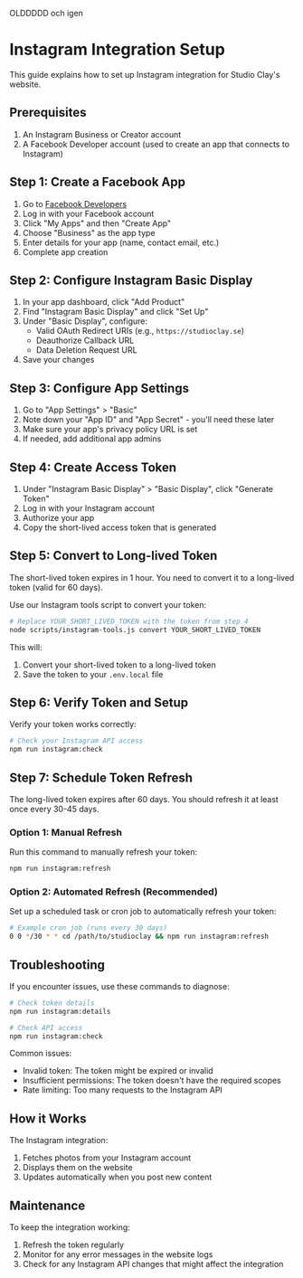 OLDDDDD och igen

# Instagram Integration Setup

This guide explains how to set up Instagram integration for Studio Clay's website.

## Prerequisites

1. An Instagram Business or Creator account
2. A Facebook Developer account (used to create an app that connects to Instagram)

## Step 1: Create a Facebook App

1. Go to [Facebook Developers](https://developers.facebook.com/)
2. Log in with your Facebook account
3. Click "My Apps" and then "Create App"
4. Choose "Business" as the app type
5. Enter details for your app (name, contact email, etc.)
6. Complete app creation

## Step 2: Configure Instagram Basic Display

1. In your app dashboard, click "Add Product"
2. Find "Instagram Basic Display" and click "Set Up"
3. Under "Basic Display", configure:
   - Valid OAuth Redirect URIs (e.g., `https://studioclay.se`)
   - Deauthorize Callback URL
   - Data Deletion Request URL
4. Save your changes

## Step 3: Configure App Settings

1. Go to "App Settings" > "Basic"
2. Note down your "App ID" and "App Secret" - you'll need these later
3. Make sure your app's privacy policy URL is set
4. If needed, add additional app admins

## Step 4: Create Access Token

1. Under "Instagram Basic Display" > "Basic Display", click "Generate Token"
2. Log in with your Instagram account
3. Authorize your app
4. Copy the short-lived access token that is generated

## Step 5: Convert to Long-lived Token

The short-lived token expires in 1 hour. You need to convert it to a long-lived token (valid for 60 days).

Use our Instagram tools script to convert your token:

```bash
# Replace YOUR_SHORT_LIVED_TOKEN with the token from step 4
node scripts/instagram-tools.js convert YOUR_SHORT_LIVED_TOKEN
```

This will:
1. Convert your short-lived token to a long-lived token
2. Save the token to your `.env.local` file

## Step 6: Verify Token and Setup

Verify your token works correctly:

```bash
# Check your Instagram API access
npm run instagram:check
```

## Step 7: Schedule Token Refresh

The long-lived token expires after 60 days. You should refresh it at least once every 30-45 days.

### Option 1: Manual Refresh

Run this command to manually refresh your token:

```bash
npm run instagram:refresh
```

### Option 2: Automated Refresh (Recommended)

Set up a scheduled task or cron job to automatically refresh your token:

```bash
# Example cron job (runs every 30 days)
0 0 */30 * * cd /path/to/studioclay && npm run instagram:refresh
```

## Troubleshooting

If you encounter issues, use these commands to diagnose:

```bash
# Check token details
npm run instagram:details

# Check API access
npm run instagram:check
```

Common issues:
- Invalid token: The token might be expired or invalid
- Insufficient permissions: The token doesn't have the required scopes
- Rate limiting: Too many requests to the Instagram API

## How it Works

The Instagram integration:
1. Fetches photos from your Instagram account
2. Displays them on the website
3. Updates automatically when you post new content

## Maintenance

To keep the integration working:
1. Refresh the token regularly
2. Monitor for any error messages in the website logs
3. Check for any Instagram API changes that might affect the integration 